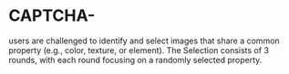# CAPTCHA-
users are  challenged to identify and select images that share a common  property (e.g., color, texture, or element). The Selection consists  of 3 rounds, with each round focusing on a randomly selected  property. 
